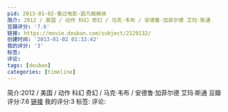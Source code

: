 ```yaml
---
pid: 2013-01-02-看过电影-超凡蜘蛛侠
简介: 2012 / 美国 / 动作 科幻 奇幻 / 马克·韦布 / 安德鲁·加菲尔德 艾玛·斯通
豆瓣评分: '7.6'
链接: https://movie.douban.com/subject/2129132/
创建时间: '2013-01-02 01:32:42'
我的评分: '3'
标签:
评论:
tags: [douban]
categories: [timeline]
---
```

简介:2012 / 美国 / 动作 科幻 奇幻 / 马克·韦布 / 安德鲁·加菲尔德 艾玛·斯通
豆瓣评分:7.6
[链接](https://movie.douban.com/subject/2129132/)
我的评分:3
标签:
评论:

